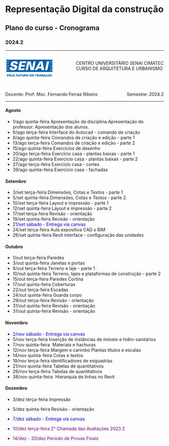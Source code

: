 # Representação Digital da construção
## Plano do curso - Cronograma
### 2024.2

-----

<div style= "align: top;">

<span style="float: left;">
<img src="../../../figs_gerais/senai_logo.png" width="150">

</span>
<span style="float: right;"><br>
CENTRO UNIVERSITÁRIO SENAI CIMATEC <br>
CURSO DE ARQUITETURA E URBANISMO

</span>


</div>

<br><br><br><br><br><br>

<div>
    <span style="float: left;">Docente: Prof: Msc. Fernando Ferraz Ribeiro</span>
    <span style="float: right;">Semestre: 2024.2</span>
</div>

<br>

---



#### Agosto

* 1/ago	    quinta-feira	Apresentação da disciplina.Apresentação do professor. Apresentação dos alunos.
* 6/ago	    terça-feira	    Interface do Autocad - comando de criação
* 8/ago	    quinta-feira	Comandos de criação e edição - parte 1
* 13/ago	terça-feira	    Comandos de criação e edição - parte 2
* 15/ago	quinta-feira	Exercícios de desenho
* 20/ago	terça-feira	    Exercício casa - plantas baixas - parte 1
* 22/ago	quinta-feira	Exercício casa - plantas baixas - parte 2
* 27/ago	terça-feira	    Exercício casa - cortes
* 39/ago	quinta-feira	Exercício casa - fachadas


#### Setembro

* 3/set	    terça-feira	Dimensões, Cotas e Textos - parte 1
* 5/set	    quinta-feira    Dimensões, Cotas e Textos - parte 2
* 10/set	terça-feira	    Layout e impressão - parte 1
* 12/set	quinta-feira	Layout e impressão - parte 2
* 17/set	terça-feira	Revisão - orientação
* 19/set	quinta-feira	Revisão - orientação 
* <span style="color:blue">21/set    sábado - Entrega via canvas <!-- [edital AV1](./av1_edital_rdc.md) --></span>
* 24/set	terça-feira	Aula expositiva CAD x BIM
* 26/set	quinta-feira	Revit interface - configuração das unidades


#### Outubro

* 1/out	    terça-feira	    Paredes
* 3/out	    quinta-feira	Janelas e portas
* 8/out	    terça-feira	    Terreno e laje - parte 1
* 10/out	quinta-feira	Terreno, lajes e plataformas de construção - parte 2
* 15/out	terça-feira	    Paredes Cortina
* 17/out	quinta-feira	Coberturas
* 22/out	terça-feira	    Escadas
* 24/out	quinta-feira	Guarda corpo
* 29/out	terça-feira	    Revisão - orientação
* 31/out	quinta-feira	Revisão - orientação
* 31/out	quinta-feira	Revisão - orientação

#### Novembro

* <span style="color:blue"> 2/nov	sábado	- Entrega via canvas <!-- [avaliação Av2](./av2_edital_rdc.md) --></span>
* 5/nov	    terça-feira	    Inserção de instâncias de móveis e hidro-sanitários
* 7/nov	    quinta-feira	 Materiais e hachuras
* 12/nov	terça-feira	    Margem e carimbo Plantas títulos e escalas
* 14/nov	quinta-feira	Cotas e textos
* 19/nov	terça-feira	    identificadores de esquadrias
* 21/nov	quinta-feira	Tabelas de quantitativos
* 26/nov	terça-feira	    Tabelas de quantitativos
* 38/nov	quinta-feira	 Hierarquia de linhas no Revit

#### Dezembro

* 3/dez	    terça-feira	Impressão
* 5/dez	    quinta-feira	Revisão - orientação
*  <span style="color:blue">7/dez     sábado    - Entrega via canvas</span><!-- [Av3](./av3_edital_rdc.md) -->
* <span style="color:purple">10/dez	terça-feira	    2° Chamada das Avaliações 2023.2</span>

* <span style="color:purple">14/dez - 20/dez   Período de Provas Finais</span>

 
